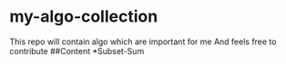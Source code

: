 # my-algo-collection
This repo will contain algo which are important for me And feels free to contribute 
##Content
*Subset-Sum
